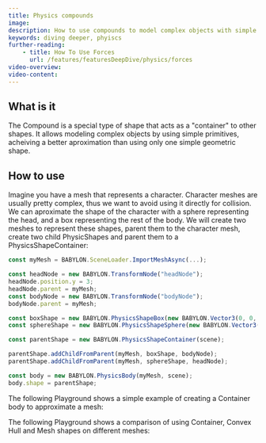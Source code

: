 ```yaml
---
title: Physics compounds
image: 
description: How to use compounds to model complex objects with simple primitives
keywords: diving deeper, phyiscs
further-reading:
    - title: How To Use Forces
      url: /features/featuresDeepDive/physics/forces
video-overview:
video-content:
---
```


## What is it

The Compound is a special type of shape that acts as a "container" to other shapes. It allows modeling complex objects by using simple primitives, acheiving a better aproximation than using only one simple geometric shape.

## How to use

Imagine you have a mesh that represents a character. Character meshes are usually pretty complex, thus we want to avoid using it directly for collision. We can aproximate the shape of the character with a sphere representing the head, and a box representing the rest of the body. We will create two meshes to represent these shapes, parent them to the character mesh, create two child PhysicShapes and parent them to a PhysicsShapeContainer:

```javascript
const myMesh = BABYLON.SceneLoader.ImportMeshAsync(...);

const headNode = new BABYLON.TransformNode("headNode");
headNode.position.y = 3;
headNode.parent = myMesh;
const bodyNode = new BABYLON.TransformNode("bodyNode");
bodyNode.parent = myMesh;

const boxShape = new BABYLON.PhysicsShapeBox(new BABYLON.Vector3(0, 0, 0), new BABYLON.Quaternion(0, 0, 0, 1), new BABYLON.Vector3(1, 2, 1), scene);
const sphereShape = new BABYLON.PhysicsShapeSphere(new BABYLON.Vector3(0, 0, 0), 1, scene);

const parentShape = new BABYLON.PhysicsShapeContainer(scene);

parentShape.addChildFromParent(myMesh, boxShape, bodyNode);
parentShape.addChildFromParent(myMesh, sphereShape, headNode);

const body = new BABYLON.PhysicsBody(myMesh, scene);
body.shape = parentShape;
```
The following Playground shows a simple example of creating a Container body to approximate a mesh:
<Playground id="3H3DLR" title="Simple Physics Container example" description="Simple Physics Container example" />
            
The following Playground shows a comparison of using Container, Convex Hull and Mesh shapes on different meshes:
<Playground id="LKPBW5" title="Comparison of using Container, Convex Hull and Mesh shapes on different meshes" description="Comparison of using Container, Convex Hull and Mesh shapes on different meshes" />
